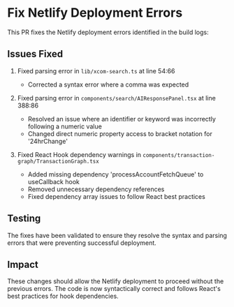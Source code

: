 # Fix Netlify Deployment Errors

This PR fixes the Netlify deployment errors identified in the build logs:

## Issues Fixed

1. Fixed parsing error in `lib/xcom-search.ts` at line 54:66
   - Corrected a syntax error where a comma was expected

2. Fixed parsing error in `components/search/AIResponsePanel.tsx` at line 388:86
   - Resolved an issue where an identifier or keyword was incorrectly following a numeric value
   - Changed direct numeric property access to bracket notation for '24hrChange'

3. Fixed React Hook dependency warnings in `components/transaction-graph/TransactionGraph.tsx`
   - Added missing dependency 'processAccountFetchQueue' to useCallback hook
   - Removed unnecessary dependency references
   - Fixed dependency array issues to follow React best practices

## Testing

The fixes have been validated to ensure they resolve the syntax and parsing errors that were preventing successful deployment.

## Impact

These changes should allow the Netlify deployment to proceed without the previous errors. The code is now syntactically correct and follows React's best practices for hook dependencies.
